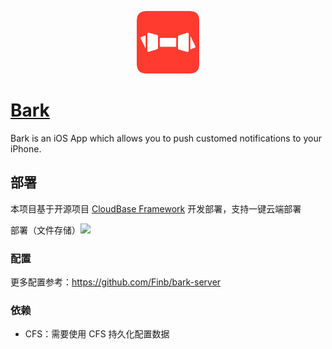 <p align="center">
  <img height="100px" src="./logo.png" center />
</p>

# [Bark](https://github.com/Finb/bark-server)

Bark is an iOS App which allows you to push customed notifications to your iPhone.

## 部署

本项目基于开源项目 [CloudBase Framework](https://github.com/Tencent/cloudbase-framework) 开发部署，支持一键云端部署


部署（文件存储）[![](https://main.qcloudimg.com/raw/67f5a389f1ac6f3b4d04c7256438e44f.svg)](https://console.cloud.tencent.com/tcb/env/index?action=CreateAndDeployCloudBaseProject&appUrl=https%3A%2F%2Fgithub.com%2Farmila-o%2Fbark-server-tencent-cloud-base)

### 配置

更多配置参考：https://github.com/Finb/bark-server

### 依赖

- CFS：需要使用 CFS 持久化配置数据

